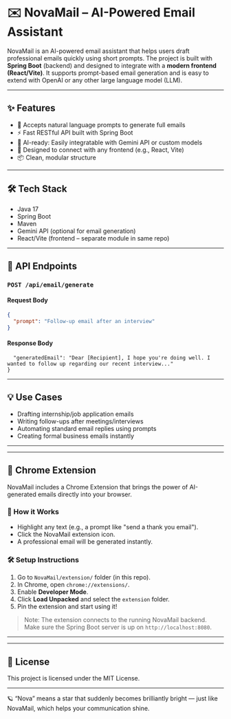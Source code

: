 # ✉️ NovaMail – AI-Powered Email Assistant

NovaMail is an AI-powered email assistant that helps users draft professional emails quickly using short prompts. The project is built with **Spring Boot** (backend) and designed to integrate with a **modern frontend (React/Vite)**. It supports prompt-based email generation and is easy to extend with OpenAI or any other large language model (LLM).

---

## ✨ Features

- 📨 Accepts natural language prompts to generate full emails  
- ⚡ Fast RESTful API built with Spring Boot  
- 🧠 AI-ready: Easily integratable with Gemini API or custom models  
- 🔗 Designed to connect with any frontend (e.g., React, Vite)  
- 📦 Clean, modular structure

---

## 🛠️ Tech Stack

- Java 17  
- Spring Boot  
- Maven  
- Gemini API (optional for email generation)  
- React/Vite (frontend – separate module in same repo)

---

## 📡 API Endpoints

### `POST /api/email/generate`

#### Request Body
```json
{
  "prompt": "Follow-up email after an interview"
}
```
#### Response Body
```json{
  "generatedEmail": "Dear [Recipient], I hope you're doing well. I wanted to follow up regarding our recent interview..."
}
```
---

## 💡 Use Cases
- Drafting internship/job application emails
- Writing follow-ups after meetings/interviews
- Automating standard email replies using prompts
- Creating formal business emails instantly

---
---

## 🧩 Chrome Extension

NovaMail includes a Chrome Extension that brings the power of AI-generated emails directly into your browser.

### 🔧 How it Works
- Highlight any text (e.g., a prompt like "send a thank you email").
- Click the NovaMail extension icon.
- A professional email will be generated instantly.

### 🛠️ Setup Instructions
1. Go to `NovaMail/extension/` folder (in this repo).
2. In Chrome, open `chrome://extensions/`.
3. Enable **Developer Mode**.
4. Click **Load Unpacked** and select the `extension` folder.
5. Pin the extension and start using it!

> Note: The extension connects to the running NovaMail backend. Make sure the Spring Boot server is up on `http://localhost:8080`.

---
---

## 📄 License
   This project is licensed under the MIT License.

---

🪐 “Nova” means a star that suddenly becomes brilliantly bright — just like NovaMail, which helps your communication shine.

